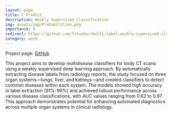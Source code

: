 ```yaml
---
layout: page
title: I-Predict
description: Weakly Supervised Classification 
img: assets/img/Probabilities.png
importance: 5
redirect: https://github.com/fitushar/multi-label-weakly-supervised-classification-of-body-ct
category: work
---
```

Project page: [GitHub](https://github.com/fitushar/multi-label-weakly-supervised-classification-of-body-ct)

This project aims to develop multidisease classifiers for body CT scans using a weakly supervised deep learning approach. By automatically extracting disease labels from radiology reports, the study focused on three organ systems—lungs, liver, and kidneys—and created classifiers to detect common diseases within each system. The models showed high accuracy in label extraction (91%-99%) and achieved robust performance across various disease classifications, with AUC values ranging from 0.62 to 0.97. This approach demonstrates potential for enhancing automated diagnostics across multiple organ systems in clinical radiology.
